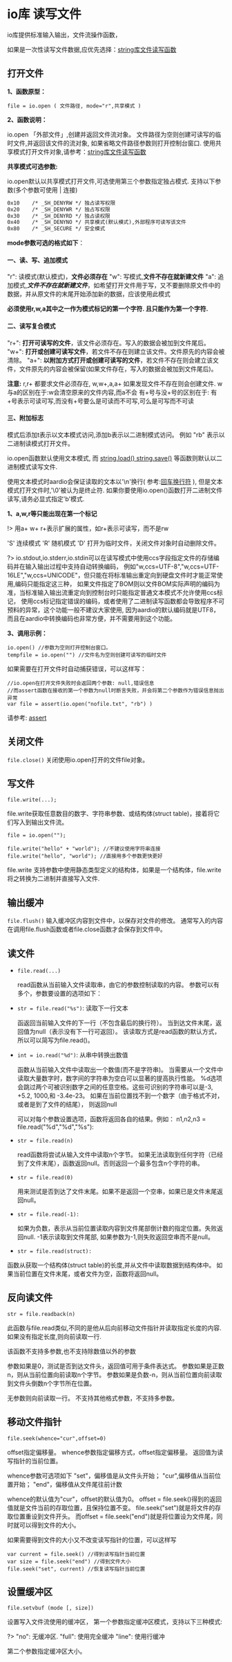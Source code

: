 # io库 读写文件

io库提供标准输入输出，文件流操作函数，

 如果是一次性读写文件数据,应优先选择：[string库文件读写函数](libraries/kernel/string/file)

## 打开文件

**1、函数原型：**

``` aau
file = io.open ( 文件路径, mode="r",共享模式 )
```


**2、函数说明：**

io.open 「外部文件」,创建并返回文件流对象。
文件路径为空则创建可读写的临时文件,并返回该文件的流对象, 如果省略文件路径参数则打开控制台窗口.
 使用共享模式打开文件对象,请参考：[string库文件读写函数](libraries/kernel/string/file)

**共享模式可选参数:**

io.open默认以共享模式打开文件,可选使用第三个参数指定独占模式.
 支持以下参数(多个参数可使用 | 连接)

``` txt
0x10    /* _SH_DENYRW */ 独占读写权限
0x20    /* _SH_DENYWR */ 独占写权限
0x30    /* _SH_DENYRD */ 独占读权限
0x40    /* _SH_DENYNO */ 共享模式(默认模式),外部程序可读写该文件
0x80    /* _SH_SECURE */ 安全模式
```

**mode参数可选的格式如下**：

#### 一、读、写、追加模式

"r": 读模式(默认模式)，**文件必须存在**
"w": 写模式,**文件不存在就新建文件**
"a": 追加模式,***文件不存在就新建文件***，如希望打开文件用于写，又不要删除原文件中的数据，并从原文件的末尾开始添加新的数据，应该使用此模式

**必须使用r,w,a其中之一作为模式标记的第一个字符. 且只能作为第一个字符.**

#### 二、读写复合模式

"r+": **打开可读写的文件**，该文件必须存在。写入的数据会被加到文件尾后。
"w+": **打开或创建可读写文件**，若文件不存在则建立该文件。文件原先的内容会被清除。
"a+": **以附加方式打开或创建可读写的文件**，若文件不存在则会建立该文件，文件原先的内容会被保留(如果文件存在，写入的数据会被加到文件尾后)。

**注意:**
r,r+ 都要求文件必须存在,
w,w+,a,a+ 如果发现文件不存在则会创建文件.
w与a的区别在于:w会清空原来的文件内容,而a不会
有+号与没+号的区别在于: 有+号表示可读可写,而没有+号要么是可读而不可写,可么是可写而不可读

#### 三、附加标志

模式后添加t表示以文本模式访问,添加b表示以二进制模式访问。
例如 "rb" 表示以二进制读模式打开文件。

io.open函数默认使用文本模式,
而 [string.load() string.save()](libraries/kernel/string/file) 等函数则默认以二进制模式读写文件.

使用文本模式时aardio会保证读取的文本以'\n'换行( 参考:[回车换行符](the%20language/datatype/line) ),
但是文本模式打开文件时,'\0'被认为是终止符. 如果你要使用io.open()函数打开二进制文件读写,请务必显式指定'b'模式.


**1、a,w,r等只能出现在第一个标记**

!> 用a+ w+   r+表示扩展的属性，如r+表示可读写，而不是rw

'S' 连续模式
'R' 随机模式
'D' 打开为临时文件，关闭文件对象时自动删除文件。

?> io.stdout,io.stderr,io.stdin可以在读写模式中使用ccs字段指定文件的存储编码并在输入输出过程中支持自动转换编码，
例如"w,ccs=UTF-8","w,ccs=UTF-16LE","w,ccs=UNICODE"，但只能在将标准输出重定向到硬盘文件时才能正常使用,编码只能指定这三种，
如果文件指定了BOM则以文件BOM实际声明的编码为准，当标准输入输出流重定向到控制台时只能指定普通文本模式不允许使用ccs标记，
使用ccs标记指定错误的编码，或者使用了二进制读写函数都会导致程序不可预料的异常，这个功能一般不建议大家使用,
因为aardio的默认编码就是UTF8，而且在aardio中转换编码也非常方便，并不需要用到这个功能。

**3、调用示例：**

``` aau
io.open() //参数为空则打开控制台窗口。
tempfile = io.open("") //文件名为空则创建可读写的临时文件
```

如果需要在打开文件时自动捕获错误，可以这样写：

``` aau
//io.open在打开文件失败时会返回两个参数: null,错误信息
//而assert函数在接收的第一个参数为null时断言失败，并会将第二个参数作为错误信息抛出异常
var file = assert(io.open("nofile.txt", "rb") )
```

请参考: [assert](kernel%20functions/error%20handling/assert)

## 关闭文件

`file.close()` 关闭使用io.open打开的文件file对象。

## 写文件

`file.write(...);`

file.write获取任意数目的数字、字符串参数、或结构体(struct table)，接着将它们写入到输出文件流。

``` aau
file = io.open("");

file.write("hello" + "world"); //不建议使用字符串连接
file.write("hello", "world"); //直接用多个参数更快更好
```

file.write 支持参数中使用静态类型定义的结构体，如果是一个结构体，file.write将之转换为二进制并直接写入文件.

## 输出缓冲

`file.flush()`
输入缓冲区内容到文件中，以保存对文件的修改。
通常写入的内容在调用file.flush函数或者file.close函数才会保存到文件中。

## 读文件

* `file.read(...)`

  read函数从当前输入文件读取串，由它的参数控制读取的内容。
  参数可以有多个，参数要设置的选项如下：


* `str = file.read("%s")`: 读取下一行文本

  函返回当前输入文件的下一行（不包含最后的换行符）。
  当到达文件末尾，返回值为null（表示没有下一行可返回）。
  该读取方式是read函数的默认方式，所以可以简写为file.read()。

* `int = io.read("%d")`: 从串中转换出数值

  函数从当前输入文件中读取出一个数值(而不是字符串)。
  当需要从一个文件中读取大量数字时，数字间的字符串为空白可以显著的提高执行性能。
  %d选项会跳过两个可被识别数字之间的任意空格。这些可识别的字符串可以是-3, +5.2, 1000,和 -3.4e-23。
  如果在当前位置找不到一个数字（由于格式不对，或者是到了文件的结尾），
  则返回null

  可以对每个参数设置选项，函数将返回各自的结果。例如：
  n1,n2,n3 = file.read("%d","%d","%s"):

* `str = file.read(n)`

  read函数将尝试从输入文件中读取n个字节。
  如果无法读取到任何字符（已经到了文件末尾），函数返回null。否则返回一个最多包含n个字符的串。

* `str = file.read(0)`

  用来测试是否到达了文件末尾。如果不是返回一个空串，如果已是文件末尾返回null。

* `str = file.read(-1):`

  如果为负数，表示从当前位置读取内容到文件尾部倒计数的指定位置。失败返回null.
  -1表示读取到文件尾部,
  如果参数为-1,则失败返回空串而不是null。

* `str = file.read(struct):`

 函数从获取一个结构体(struct table)的长度,并从文件中读取数据到结构体中。
 如果当前位置在文件末尾，或者文件为空，函数将返回null。

## 反向读文件

`str = file.readback(n)`

此函数与file.read类似,不同的是他从后向前移动文件指针并读取指定长度的内容.
如果没有指定长度,则向前读取一行.

该函数不支持多参数,也不支持除数值以外的参数

参数如果是0，测试是否到达文件头，返回值可用于条件表达式。
参数如果是正数n，则从当前位置向前读取n个字节。
参数如果是负数-n，则从当前位置向前读取到文件头倒数n个字节所在位置。

无参数则向前读取一行。
不支持其他格式参数，不支持多参数。

## 移动文件指针

`file.seek(whence="cur",offset=0)`


offset指定偏移量。
whence参数指定偏移方式，offset指定偏移量。
 返回值为读写指针的当前位置。

whence参数可选项如下
"set"，偏移值是从文件头开始；
"cur",偏移值从当前位置开始；
"end"，偏移值从文件尾往前计数

whence的默认值为"cur"，offset的默认值为0。
offset = file.seek()得到的返回值就是文件当前的存取位置，且保持位置不变。
file.seek("set")就是将文件的存取位置重设到文件开头。
而offset = file.seek("end")就是将位置设为文件尾，同时就可以得到文件的大小。

如果需要得到文件的大小又不改变读写指针的位置，可以这样写

``` aau
var current = file.seek() //得到读写指针当前位置
var size = file.seek("end") //得到文件大小
file.seek("set", current) //恢复读写指针当前位置
```

## 设置缓冲区

`file.setvbuf (mode [, size])`

设置写入文件流使用的缓冲区，
第一个参数指定缓冲区模式，支持以下三种模式:

?> "no": 无缓冲区.
 "full": 使用完全缓冲
 "line": 使用行缓冲

第二个参数指定缓冲区大小。

